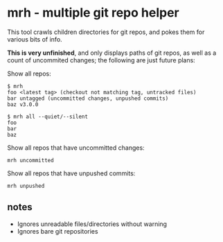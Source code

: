 # mrh - multiple git repo helper

This tool crawls children directories for git repos,
and pokes them for various bits of info.

**This is very unfinished**,
and only displays paths of git repos,
as well as a count of uncommited changes;
the following are just future plans:

Show all repos:

    $ mrh
    foo <latest tag> (checkout not matching tag, untracked files)
    bar untagged (uncommitted changes, unpushed commits)
    baz v3.0.0

    $ mrh all --quiet/--silent
    foo
    bar
    baz

Show all repos that have uncommitted changes:

    mrh uncommitted

Show all repos that have unpushed commits:

    mrh unpushed


## notes

- Ignores unreadable files/directories without warning
- Ignores bare git repositories
